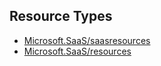 ## Resource Types
- [Microsoft.SaaS/saasresources](saasresources)
- [Microsoft.SaaS/resources](resources)

